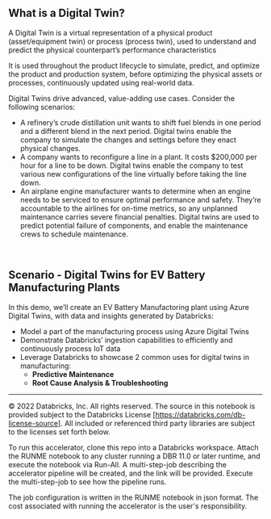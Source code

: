 ## What is a Digital Twin?

A Digital Twin is a virtual representation of a physical product (asset/equipment twin) or  process (process twin), used to understand and predict the physical counterpart’s performance characteristics

It is used throughout the product lifecycle to simulate, predict, and optimize the product and production system, before optimizing the physical assets or processes, continuously updated using real-world data.

Digital Twins drive advanced, value-adding use cases. Consider the following scenarios:
* A refinery’s crude distillation unit wants to shift fuel blends in one period and a different blend in the next period. Digital twins enable the company to simulate the changes and settings before they enact physical changes.  
* A company wants to reconfigure a line in a plant. It costs $200,000 per hour for a line to be down. Digital twins enable the company to test various new configurations of the line virtually before taking the line down.  
* An airplane engine manufacturer wants to determine when an engine needs to be serviced to ensure optimal performance and safety. They’re accountable to the airlines for on-time metrics, so any unplanned maintenance carries severe financial penalties. Digital twins are used to predict potential failure of components, and enable the maintenance crews to schedule maintenance.  
<br>  

## Scenario - Digital Twins for EV Battery Manufacturing Plants  

In this demo, we’ll create an EV Battery Manufactoring plant using Azure Digital Twins, with data and insights generated by Databricks:

- Model a part of the manufacturing process using Azure Digital Twins
- Demonstrate Databricks’ ingestion capabilities to efficiently and continuously process IoT data
- Leverage Databricks to showcase 2 common uses for digital twins in manufacturing:
  - **Predictive Maintenance**
  - **Root Cause Analysis & Troubleshooting**

___

&copy; 2022 Databricks, Inc. All rights reserved. The source in this notebook is provided subject to the Databricks License [https://databricks.com/db-license-source].  All included or referenced third party libraries are subject to the licenses set forth below.

To run this accelerator, clone this repo into a Databricks workspace. Attach the RUNME notebook to any cluster running a DBR 11.0 or later runtime, and execute the notebook via Run-All. A multi-step-job describing the accelerator pipeline will be created, and the link will be provided. Execute the multi-step-job to see how the pipeline runs.

The job configuration is written in the RUNME notebook in json format. The cost associated with running the accelerator is the user's responsibility.
